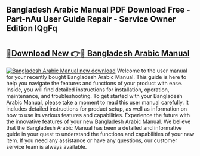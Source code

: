 ## Bangladesh Arabic Manual PDF Download Free - Part-nAu User Guide Repair - Service Owner Edition IQgFq

# <h2><a href="http://bc16798.oget.top/?id=Bangladesh+Arabic+Manual">🔗Download New 👉🔴 Bangladesh Arabic Manual</a></h2>

[![Bangladesh Arabic Manual new download](https://i.imgur.com/5g1atiW.png)](http://bc16798.oget.top/?id=Bangladesh+Arabic+Manual)
Welcome to the user manual for your recently bought Bangladesh Arabic Manual. This guide is here to help you navigate the features and functions of your product with ease. Inside, you will find detailed instructions for installation, operation, maintenance, and troubleshooting. To get started with your Bangladesh Arabic Manual, please take a moment to read this user manual carefully. It includes detailed instructions for product setup, as well as information on how to use its various features and capabilities. Experience the future with the innovative features of your new Bangladesh Arabic Manual. We believe that the Bangladesh Arabic Manual has been a detailed and informative guide in your quest to understand the functions and capabilities of your new item. If you need any assistance or have any questions, our customer service team is always available.
